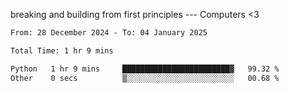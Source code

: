 breaking and building from first principles --- Computers <3

<!--START_SECTION:waka-->

```txt
From: 28 December 2024 - To: 04 January 2025

Total Time: 1 hr 9 mins

Python   1 hr 9 mins     ████████████████████████▓   99.32 %
Other    0 secs          ▒░░░░░░░░░░░░░░░░░░░░░░░░   00.68 %
```

<!--END_SECTION:waka-->
